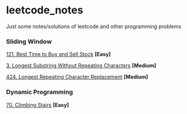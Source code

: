 # leetcode_notes
Just some notes/solutions of leetcode and other programming problems

### Sliding Window

[121. Best Time to Buy and Sell Stock](best_time_to_buy_and_sell_stock.md) **[Easy]**

[3. Longest Substring Without Repeating Characters](longest_substring_without_repeating_characters.md) **[Medium]**

[424. Longest Repeating Character Replacement](longest-repeating-character-replacement.md) **[Medium]**

### Dynamic Programming

[70. Climbing Stairs](climbing_stairs.md) **[Easy]**
